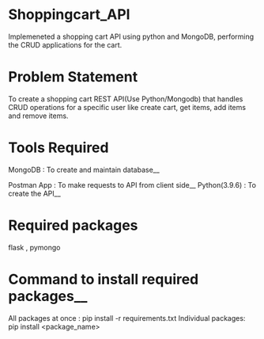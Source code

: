 # Shoppingcart_API
Implemeneted a shopping cart API using python and MongoDB, performing the CRUD applications for the cart.

# Problem Statement
To create a shopping cart REST API(Use Python/Mongodb) that handles CRUD operations for a specific user like create cart, get items, add items and remove items.

# Tools Required
MongoDB : To create and maintain database__

Postman App : To make requests to API from client side__
Python(3.9.6) : To create the API__

# Required packages
flask , pymongo 


# Command to install required packages__
All packages at once :
pip install -r requirements.txt
Individual packages: 
 pip install <package_name>









